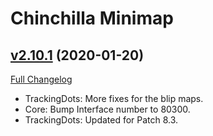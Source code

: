# Chinchilla Minimap

## [v2.10.1](https://github.com/Ravendwyr/Chinchilla/tree/v2.10.1) (2020-01-20)
[Full Changelog](https://github.com/Ravendwyr/Chinchilla/compare/v2.10.0...v2.10.1)

- TrackingDots: More fixes for the blip maps.  
- Core: Bump Interface number to 80300.  
- TrackingDots: Updated for Patch 8.3.  
